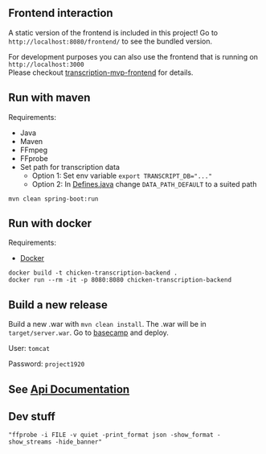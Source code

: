 ## Frontend interaction

A static version of the frontend is included in this project!
Go to `http://localhost:8080/frontend/` to see the bundled version.

For development purposes you can also use the frontend that is running on `http://localhost:3000`  
Please checkout [transcription-mvp-frontend](https://git.informatik.uni-hamburg.de/7zierahn/transcription-mvp-frontend) for details.

## Run with maven

Requirements:
* Java
* Maven
* FFmpeg
* FFprobe
* Set path for transcription data
    * Option 1: Set env variable `export TRANSCRIPT_DB="..."`
    * Option 2: In [Defines.java](src/main/java/chicken/server/Defines.java) change `DATA_PATH_DEFAULT` to a suited path

```
mvn clean spring-boot:run
```

## Run with docker

Requirements:
* [Docker](https://www.docker.com/)

```
docker build -t chicken-transcription-backend .
docker run --rm -it -p 8080:8080 chicken-transcription-backend
```

## Build a new release

Build a new .war with `mvn clean install`.
The .war will be in `target/server.war`.
Go to [basecamp](http://basecamp-demos.informatik.uni-hamburg.de:8080/manager/html) and deploy.

User: `tomcat`

Password: `project1920`

## See [Api Documentation](README-API.md)

## Dev stuff

```
"ffprobe -i FILE -v quiet -print_format json -show_format -show_streams -hide_banner"
```